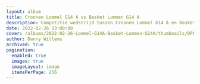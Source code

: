 ```yaml
---
layout: album
title: Croonen Lommel G14 A vs Basket Lummen G14 A
description: Competitie wedstrijd tussen Croonen Lommel G14 A en Basket Lummen G14 A.
date: 2022-02-26 13:00:00
cover: /albums/2022-02-26-Lommel-G14A-Basket-Lummen-G14A/thumbnails/DPE_0404.jpg
author: Danny Willems
archived: true
pagination: 
  enabled: true
  images: true
  imageLayout: image
  itemsPerPage: 256
---
```

